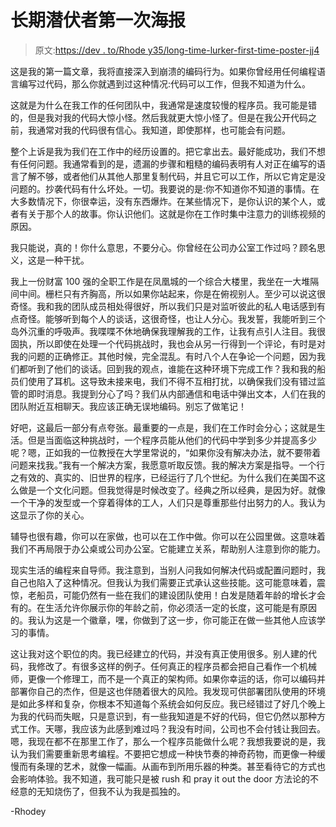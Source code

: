 # 长期潜伏者第一次海报

> 原文:[https://dev . to/Rhode y35/long-time-lurker-first-time-poster-jj4](https://dev.to/rhodey35/long-time-lurker-first-time-poster-jj4)

这是我的第一篇文章，我将直接深入到崩溃的编码行为。如果你曾经用任何编程语言编写过代码，那么你就遇到过这种情况:代码可以工作，但我不知道为什么。

这就是为什么在我工作的任何团队中，我通常是速度较慢的程序员。我可能是错的，但是我对我的代码大惊小怪。然后我就更大惊小怪了。但是在我公开代码之前，我通常对我的代码很有信心。我知道，即使那样，也可能会有问题。

整个上诉是我为我们在工作中的经历设置的。把它拿出去。最好能成功，我们不想有任何问题。我通常看到的是，遗漏的步骤和粗糙的编码表明有人对正在编写的语言了解不够，或者他们从其他人那里复制代码，并且它可以工作，所以它肯定是没问题的。抄袭代码有什么坏处。一切。我要说的是:你不知道你不知道的事情。在大多数情况下，你很幸运，没有东西爆炸。在某些情况下，是你认识的某个人，或者有关于那个人的故事。你认识他们。这就是你在工作时集中注意力的训练视频的原因。

我只能说，真的！你什么意思，不要分心。你曾经在公司办公室工作过吗？顾名思义，这是一种干扰。

我上一份财富 100 强的全职工作是在凤凰城的一个综合大楼里，我坐在一大堆隔间中间。栅栏只有齐胸高，所以如果你站起来，你是在俯视别人。至少可以说这很奇怪。我和我的团队成员相处得很好，所以我们只是对监听彼此的私人电话感到有点奇怪。能够听到每个人的谈话，这很奇怪，也让人分心。我发誓，我能听到三个岛外沉重的呼吸声。我喋喋不休地确保我理解我的工作，让我有点引人注目。我很固执，所以即使在处理一个代码挑战时，我也会从另一行得到一个评论，有时是对我的问题的正确修正。其他时候，完全混乱。有时八个人在争论一个问题，因为我们都听到了他们的谈话。回到我的观点，谁能在这种环境下完成工作？我和我的船员们使用了耳机。这导致未接来电，我们不得不互相打扰，以确保我们没有错过监管的即时消息。我提到分心了吗？我们从内部通信和电话中弹出文本，人们在我的团队附近互相聊天。我应该正确无误地编码。别忘了做笔记！

好吧，这最后一部分有点夸张。最重要的一点是，我们在工作时会分心；这就是生活。但是当面临这种挑战时，一个程序员能从他们的代码中学到多少并提高多少呢？嗯，正如我的一位教授在大学里常说的，“如果你没有解决办法，就不要带着问题来找我。”我有一个解决方案，我愿意听取反馈。我的解决方案是指导。一个行之有效的、真实的、旧世界的程序，已经运行了几个世纪。为什么我们在美国不这么做是一个文化问题。但我觉得是时候改变了。经典之所以经典，是因为好。就像一个干净的发型或一个穿着得体的工人，人们只是尊重那些付出努力的人。我认为这显示了你的关心。

辅导也很有趣，你可以在家做，也可以在工作中做。你可以在公园里做。这意味着我们不再局限于办公桌或公司办公室。它能建立关系，帮助别人注意到你的能力。

现实生活的编程来自导师。我注意到，当别人问我如何解决代码或配置问题时，我自己也陷入了这种情况。但我认为我们需要正式承认这些技能。这可能意味着，震惊，老船员，可能仍然有一些在我们的建设团队使用！白发是随着年龄的增长才会有的。在生活允许你展示你的年龄之前，你必须活一定的长度，这可能是有原因的。我认为这是一个徽章，嘿，你做到了这一步，你可能正在做一些其他人应该学习的事情。

这让我对这个职位的肉。我已经建立的代码，并没有真正使用很多。别人建的代码，我修改了。有很多这样的例子。任何真正的程序员都会把自己看作一个机械师，更像一个修理工，而不是一个真正的架构师。如果你幸运的话，你可以编码并部署你自己的杰作，但是这也伴随着很大的风险。我发现可供部署团队使用的环境是如此多样和复杂，你根本不知道每个系统会如何反应。我已经错过了好几个晚上为我的代码而失眠，只是意识到，有一些我知道是不好的代码，但它仍然以那种方式工作。天哪，我应该为此感到难过吗？我没有时间，公司也不会付钱让我回去。嗯，我现在都不在那里工作了，那么一个程序员能做什么呢？我想我要说的是，我认为我们需要重新思考编程。不要把它想成一种快节奏的神奇药物，而更像一种缓慢而有条理的艺术，就像一幅画。从画布到所用乐器的种类。甚至看待它的方式也会影响体验。我不知道，我可能只是被 rush 和 pray it out the door 方法论的不经意的无知烧伤了，但我不认为我是孤独的。

-Rhodey